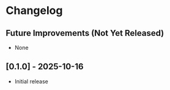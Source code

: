 # Changelog

## Future Improvements (Not Yet Released)

- None

## [0.1.0] - 2025-10-16

- Initial release
